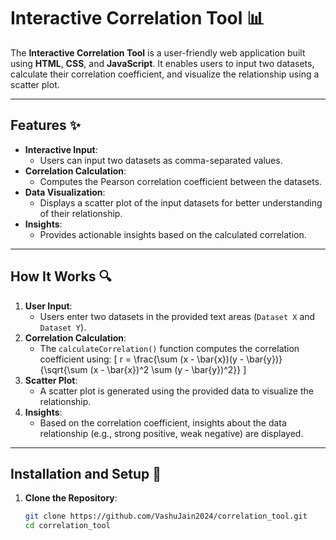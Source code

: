 # Interactive Correlation Tool 📊

The **Interactive Correlation Tool** is a user-friendly web application built using **HTML**, **CSS**, and **JavaScript**. It enables users to input two datasets, calculate their correlation coefficient, and visualize the relationship using a scatter plot.

---

## Features ✨

- **Interactive Input**:
  - Users can input two datasets as comma-separated values.
- **Correlation Calculation**:
  - Computes the Pearson correlation coefficient between the datasets.
- **Data Visualization**:
  - Displays a scatter plot of the input datasets for better understanding of their relationship.
- **Insights**:
  - Provides actionable insights based on the calculated correlation.

---

## How It Works 🔍

1. **User Input**:
   - Users enter two datasets in the provided text areas (`Dataset X` and `Dataset Y`).
2. **Correlation Calculation**:
   - The `calculateCorrelation()` function computes the correlation coefficient using:
     \[
     r = \frac{\sum (x - \bar{x})(y - \bar{y})}{\sqrt{\sum (x - \bar{x})^2 \sum (y - \bar{y})^2}}
     \]
3. **Scatter Plot**:
   - A scatter plot is generated using the provided data to visualize the relationship.
4. **Insights**:
   - Based on the correlation coefficient, insights about the data relationship (e.g., strong positive, weak negative) are displayed.

---

## Installation and Setup 🚀

1. **Clone the Repository**:
   ```bash
   git clone https://github.com/VashuJain2024/correlation_tool.git
   cd correlation_tool

